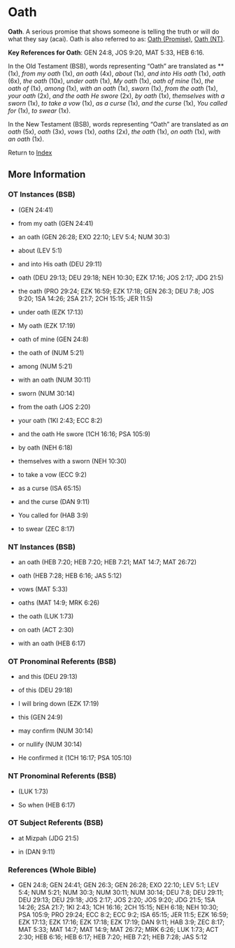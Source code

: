 # Oath
**Oath**. 
A serious promise that shows someone is telling the truth or will do what they say (acai). 
Oath is also referred to as: 
[Oath (Promise)](Oath.2.md), [Oath (NT)](Oath.3.md). 


**Key References for Oath**: 
GEN 24:8, JOS 9:20, MAT 5:33, HEB 6:16. 


In the Old Testament (BSB), words representing “Oath” are translated as 
** (1x), *from my oath* (1x), *an oath* (4x), *about* (1x), *and into His oath* (1x), *oath* (6x), *the oath* (10x), *under oath* (1x), *My oath* (1x), *oath of mine* (1x), *the oath of* (1x), *among* (1x), *with an oath* (1x), *sworn* (1x), *from the oath* (1x), *your oath* (2x), *and the oath He swore* (2x), *by oath* (1x), *themselves with a sworn* (1x), *to take a vow* (1x), *as a curse* (1x), *and the curse* (1x), *You called for* (1x), *to swear* (1x). 


In the New Testament (BSB), words representing “Oath” are translated as 
*an oath* (5x), *oath* (3x), *vows* (1x), *oaths* (2x), *the oath* (1x), *on oath* (1x), *with an oath* (1x). 


Return to [Index](00-Index.md)

## More Information

### OT Instances (BSB)

*  (GEN 24:41)

* from my oath (GEN 24:41)

* an oath (GEN 26:28; EXO 22:10; LEV 5:4; NUM 30:3)

* about (LEV 5:1)

* and into His oath (DEU 29:11)

* oath (DEU 29:13; DEU 29:18; NEH 10:30; EZK 17:16; JOS 2:17; JDG 21:5)

* the oath (PRO 29:24; EZK 16:59; EZK 17:18; GEN 26:3; DEU 7:8; JOS 9:20; 1SA 14:26; 2SA 21:7; 2CH 15:15; JER 11:5)

* under oath (EZK 17:13)

* My oath (EZK 17:19)

* oath of mine (GEN 24:8)

* the oath of (NUM 5:21)

* among (NUM 5:21)

* with an oath (NUM 30:11)

* sworn (NUM 30:14)

* from the oath (JOS 2:20)

* your oath (1KI 2:43; ECC 8:2)

* and the oath He swore (1CH 16:16; PSA 105:9)

* by oath (NEH 6:18)

* themselves with a sworn (NEH 10:30)

* to take a vow (ECC 9:2)

* as a curse (ISA 65:15)

* and the curse (DAN 9:11)

* You called for (HAB 3:9)

* to swear (ZEC 8:17)



### NT Instances (BSB)

* an oath (HEB 7:20; HEB 7:20; HEB 7:21; MAT 14:7; MAT 26:72)

* oath (HEB 7:28; HEB 6:16; JAS 5:12)

* vows (MAT 5:33)

* oaths (MAT 14:9; MRK 6:26)

* the oath (LUK 1:73)

* on oath (ACT 2:30)

* with an oath (HEB 6:17)



### OT Pronominal Referents (BSB)

* and this (DEU 29:13)

* of this (DEU 29:18)

* I will bring down (EZK 17:19)

* this (GEN 24:9)

* may confirm (NUM 30:14)

* or nullify (NUM 30:14)

* He confirmed it (1CH 16:17; PSA 105:10)



### NT Pronominal Referents (BSB)

*  (LUK 1:73)

* So when (HEB 6:17)



### OT Subject Referents (BSB)

* at Mizpah (JDG 21:5)

* in (DAN 9:11)



### References (Whole Bible)

* GEN 24:8; GEN 24:41; GEN 26:3; GEN 26:28; EXO 22:10; LEV 5:1; LEV 5:4; NUM 5:21; NUM 30:3; NUM 30:11; NUM 30:14; DEU 7:8; DEU 29:11; DEU 29:13; DEU 29:18; JOS 2:17; JOS 2:20; JOS 9:20; JDG 21:5; 1SA 14:26; 2SA 21:7; 1KI 2:43; 1CH 16:16; 2CH 15:15; NEH 6:18; NEH 10:30; PSA 105:9; PRO 29:24; ECC 8:2; ECC 9:2; ISA 65:15; JER 11:5; EZK 16:59; EZK 17:13; EZK 17:16; EZK 17:18; EZK 17:19; DAN 9:11; HAB 3:9; ZEC 8:17; MAT 5:33; MAT 14:7; MAT 14:9; MAT 26:72; MRK 6:26; LUK 1:73; ACT 2:30; HEB 6:16; HEB 6:17; HEB 7:20; HEB 7:21; HEB 7:28; JAS 5:12




